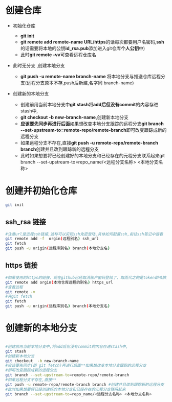 # 创建仓库

* 初始化仓库
  * **git init**
  * **git remote add remote-name URL**(**https**的话每次都要用户名密码,**ssh**的话需要将本地的公钥**id_rsa.pub**添加进入git仓库**个人公钥**中)
  * 此时**git remote -vv**可查看远程仓库名 


* 此时无分支 ,创建本地分支
  * **git push -u  remote-name branch-name** 将本地分支与推送仓库远程分支(远程分支原本不存,push后新建,名字同 branch-name)

* 创建新的本地分支
  * 创建前用当前本地分支中**git stash**将**add后但没有commit**的内容存进stash中,
  * **git checkout  -b new-branch-name**,创建新本地分支
  * **应该要先同步再进行后面**如果想改变本地分支跟踪的远程分支**git branch --set-upstream-to=remote-repo/remote-branch**即可改变跟踪成新的远程分支
  * 如果远程分支不存在,直接**git push -u remote-repo/remote-branch branch**创建并且改到跟踪新的远程分支
  * 此时如果想要将已经创建好的本地分支和已经存在的元程分支联系起来git branch --set-upstream-to=repo_name/<远程分支名称> <本地分支名称>
    
# 创建并初始化仓库
~~~ bash
git init 
~~~
## ssh_rsa 链接
~~~ bash
#注意url是远程ssh链接,这样可以实现ssh免密登陆,具体如何配置ssh,前往ssh笔记中查看
git remote add -f  orgin(远程别名) ssh_url 
git fetch
git push -u origin(远程库别名) branch(本地分支名) 
~~~

## https 链接
~~~ bash
#如果使用的https的链接，现在github已经取消账户密码登陆了，取而代之的是token即令牌登陆
git remote add orgin(本地仓库远程的别名) https_url
#查看远程
git remote -v
#先git fetch
git fetch
git push -u origin(远程库别名) branch(本地分支名) 
~~~

# 创建新的本地分支
~~~ bash

#创建前用当前本地分支中,将add后但没有commit的内容存进stash中,
git stash
#创建新本地分支
git checkout  -b new-branch-name
#应该要先同步(即 git fetch)再进行后面**如果想改变本地分支跟踪的远程分支
#即可改变跟踪成新的远程分支
git branch --set-upstream-to=remote-repo/remote-branch
#如果远程分支不存在,直接**
git push -u remote-repo/remote-branch branch #创建并且改到跟踪新的远程分支
#此时如果想要将已经创建好的本地分支和已经存在的元程分支联系起来
git branch --set-upstream-to=repo_name/<远程分支名称> <本地分支名称>
  
